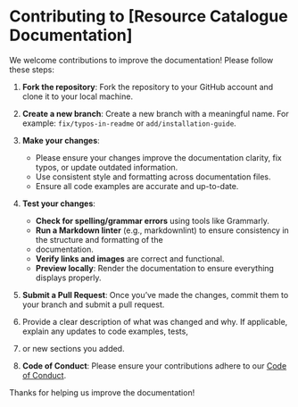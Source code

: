 # Contributing to [Resource Catalogue Documentation]

We welcome contributions to improve the documentation! Please follow these steps:

1. **Fork the repository**: Fork the repository to your GitHub account and clone it to your local machine.

2. **Create a new branch**: Create a new branch with a meaningful name. For example: `fix/typos-in-readme` or `add/installation-guide`.

3. **Make your changes**: 
   - Please ensure your changes improve the documentation clarity, fix typos, or update outdated information.
   - Use consistent style and formatting across documentation files.
   - Ensure all code examples are accurate and up-to-date.

4. **Test your changes**:
   - **Check for spelling/grammar errors** using tools like Grammarly.
   - **Run a Markdown linter** (e.g., markdownlint) to ensure consistency in the structure and formatting of the 
   - documentation.
   - **Verify links and images** are correct and functional.
   - **Preview locally**: Render the documentation to ensure everything displays properly.

5. **Submit a Pull Request**: Once you’ve made the changes, commit them to your branch and submit a pull request. 
6. Provide a clear description of what was changed and why. If applicable, explain any updates to code examples, tests, 
7. or new sections you added.

6. **Code of Conduct**: Please ensure your contributions adhere to our [Code of Conduct](CODE_OF_CONDUCT.md).

Thanks for helping us improve the documentation!

